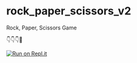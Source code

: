 # rock_paper_scissors_v2
Rock, Paper, Scissors Game 

👇👇👇🤙

[![Run on Repl.it](https://repl.it/badge/github/isennkubilay/rock_paper_scissors_v2)](https://repl.it/github/isennkubilay/rock_paper_scissors_v2)
